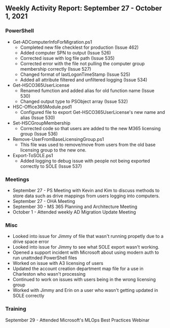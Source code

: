 ## Weekly Activity Report: September 27 - October 1, 2021

### PowerShell
* Get-ADComputerInfoForMigration.ps1
  * Completed new file checklest for production (Issue 462)
  * Added computer SPN to output (Issue 526)
  * Corrected issue with log file path (Issue 535)
  * Corrected error with the file not pulling the computer group membership correctly (Issue 527)
  * Changed format of lastLogonTimeStamp (Issue 525)
  * Added all attribute filtered and unfiltered logging (Issue 534)
* Get-HSCO365UserLicense
  * Renamed fumction and added alias for old function name (Issue 530)
  * Changed output type to PSObject array (Issue 532)
* HSC-Office365Module.psd1
  * Configured file to export Get-HSCO365UserLicense's new name and alias (Issue 530)
* Set-HSCGroupMembership
  * Corrected code so that users are added to the new M365 licensing group (Issue 536)
* Remove-UserFromBaseLicensingGroup.ps1
  * This file was used to remove/move from users from the old base licensing group to the new one.
* Export-ToSOLE.ps1
  * Added logging to debug issue with people not being exported correctly to SOLE (Issue 537)

### Meetings
* September 27 - PS Meeting with Kevin and Kim to discuss methods to store data such as drive mappings from users logging into computers.
* September 27 - OHA Meeting
* September 30 - MS 365 Planning and Architecture Meeting
* October 1 - Attended weekly AD Migration Update Meeting

### Misc
* Looked into issue for Jimmy of file that wasn't running propetly due to a drive space error
* Looked into issue for Jimmy to see what SOLE export wasn't working.
* Opened a support incident with Microsoft about using modern auth to run unattnded PowerShell files
* Worked on issue with A3 licensing of users
* Updated the account creation department map file for a use in Charleston who wasn't processing
* Continued to work on issues with users being in the wrong licensing group
* Worked with Jimmy and Erin on a user who wasn't getting updated in SOLE correctly

### Training
September 29 - Attended Microsoft's MLOps Best Practices Webinar
